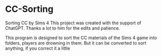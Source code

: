 # CC-Sorting
Sorting CC by Sims 4
This project was created with the support of ChatGPT.
Thanks a lot to him for the edits and patience.

This program is designed to sort the CC materials of the Sims 4 game into folders, players are drowning in them.
But it can be converted to sort anything, if you correct it a little

